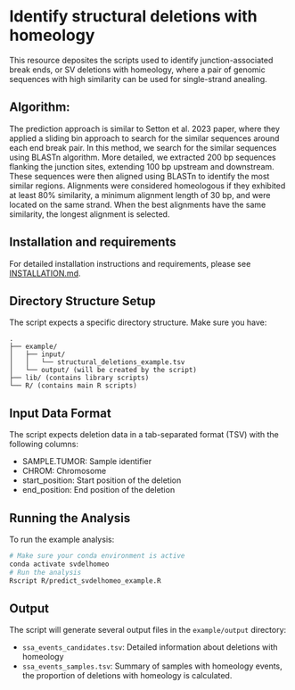 # Identify structural deletions with homeology
This resource deposites the scripts used to identify junction-associated break ends, or SV deletions with homeology, where a pair of genomic sequences with high similarity can be used for single-strand anealing. 

## Algorithm:
The prediction approach is similar to Setton et al. 2023 paper, where they applied a sliding bin approach to search for the similar sequences around each end break pair. 
In this method, we search for the similar sequences using BLASTn algorithm. More detailed, we extracted 200 bp sequences flanking the junction sites, extending 100 bp upstream and downstream. These sequences were then aligned using BLASTn to identify the most similar regions. Alignments were considered homeologous if they exhibited at least 80% similarity, a minimum alignment length of 30 bp, and were located on the same strand. When the best alignments have the same similarity, the longest alignment is selected.

## Installation and requirements
For detailed installation instructions and requirements, please see [INSTALLATION.md](INSTALLATION.md).

## Directory Structure Setup
The script expects a specific directory structure. Make sure you have:
```
.
├── example/
│   ├── input/
│   │   └── structural_deletions_example.tsv
│   └── output/ (will be created by the script)
├── lib/ (contains library scripts)
└── R/ (contains main R scripts)
```
## Input Data Format
The script expects deletion data in a tab-separated format (TSV) with the following columns:
- SAMPLE.TUMOR: Sample identifier
- CHROM: Chromosome
- start_position: Start position of the deletion
- end_position: End position of the deletion
## Running the Analysis
To run the example analysis:
```bash
# Make sure your conda environment is active
conda activate svdelhomeo
# Run the analysis
Rscript R/predict_svdelhomeo_example.R
```
## Output
The script will generate several output files in the `example/output` directory:
- `ssa_events_candidates.tsv`: Detailed information about deletions with homeology
- `ssa_events_samples.tsv`: Summary of samples with homeology events, the proportion of deletions with homeology is calculated.